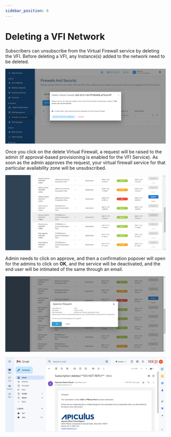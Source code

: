 ```yaml
---
sidebar_position: 6
---
```

# Deleting a VFI Network

Subscribers can unsubscribe from the Virtual Firewall service by deleting the VFI. Before deleting a VFI, any Instance(s) added to the network need to be deleted.

![Deleting a VFI Network](img/DeletingaVFINetwork1.png)

Once you click on the delete Virtual Firewall, a request will be raised to the admin (if approval-based provisioning is enabled for the VFI Service). As soon as the admin approves the request, your virtual firewall service for that particular availability zone will be unsubscribed.

![Deleting a VFI Network](img/DeletingaVFINetwork2.png)

Admin needs to click on approve, and then a confirmation popover will open for the admins to click on **OK**, and the service will be deactivated, and the end user will be intimated of the same through an email.

![Deleting a VFI Network](img/DeletingaVFINetwork3.png)

![Deleting a VFI Network](img/DeletingaVFINetwork4.png)
